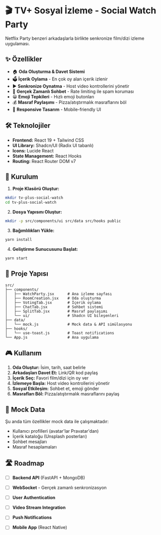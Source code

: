 # 🎬 TV+ Sosyal İzleme - Social Watch Party

Netflix Party benzeri arkadaşlarla birlikte senkronize film/dizi izleme uygulaması.

## ✨ Özellikler

- 🏠 **Oda Oluşturma & Davet Sistemi**
- 🗳️ **İçerik Oylama** - En çok oy alan içerik izlenir
- ▶️ **Senkronize Oynatma** - Host video kontrollerini yönetir
- 💬 **Gerçek Zamanlı Sohbet** - Rate limiting ile spam koruması
- 😀 **Emoji Tepkileri** - Hızlı emoji butonları
- 💰 **Masraf Paylaşımı** - Pizza/atıştırmalık masraflarını böl
- 📱 **Responsive Tasarım** - Mobile-friendly UI

## 🛠️ Teknolojiler

- **Frontend:** React 19 + Tailwind CSS
- **UI Library:** Shadcn/UI (Radix UI tabanlı)
- **Icons:** Lucide React
- **State Management:** React Hooks
- **Routing:** React Router DOM v7

## 🚀 Kurulum

1. **Proje Klasörü Oluştur:**
```bash
mkdir tv-plus-social-watch
cd tv-plus-social-watch
```

2. **Dosya Yapısını Oluştur:**
```bash
mkdir -p src/components/ui src/data src/hooks public
```

3. **Bağımlılıkları Yükle:**
```bash
yarn install
```

4. **Geliştirme Sunucusunu Başlat:**
```bash
yarn start
```

## 📁 Proje Yapısı

```
src/
├── components/
│   ├── WatchParty.jsx      # Ana izleme sayfası
│   ├── RoomCreation.jsx    # Oda oluşturma
│   ├── VotingTab.jsx       # İçerik oylama
│   ├── ChatTab.jsx         # Sohbet sistemi
│   ├── SplitTab.jsx        # Masraf paylaşımı
│   └── ui/                 # Shadcn UI bileşenleri
├── data/
│   └── mock.js             # Mock data & API simülasyonu
├── hooks/
│   └── use-toast.js        # Toast notifications
└── App.js                  # Ana uygulama
```

## 🎮 Kullanım

1. **Oda Oluştur:** İsim, tarih, saat belirle
2. **Arkadaşları Davet Et:** Link/QR kod paylaş
3. **İçerik Seç:** Favori film/dizi için oy ver
4. **İzlemeye Başla:** Host video kontrollerini yönetir
5. **Sosyal Etkileşim:** Sohbet et, emoji gönder
6. **Masrafları Böl:** Pizza/atıştırmalık masraflarını paylaş

## 🔧 Mock Data

Şu anda tüm özellikler mock data ile çalışmaktadır:
- Kullanıcı profilleri (avatar'lar Pravatar'dan)
- İçerik kataloğu (Unsplash posterları)
- Sohbet mesajları
- Masraf hesaplamaları

## 🛣️ Roadmap

- [ ] **Backend API** (FastAPI + MongoDB)
- [ ] **WebSocket** - Gerçek zamanlı senkronizasyon
- [ ] **User Authentication** 
- [ ] **Video Stream Integration**
- [ ] **Push Notifications**
- [ ] **Mobile App** (React Native)

